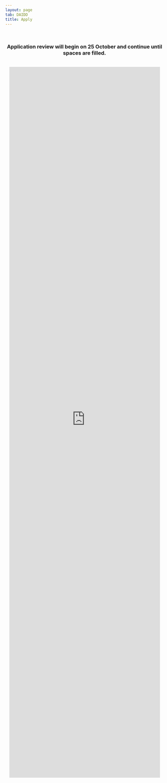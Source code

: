 ```yaml
---
layout: page
tab: DAIDD
title: Apply
---
```

<div align="center">
<br>
<h3>Application review will begin on 25 October and continue until spaces are filled.</h3>
<br>
<iframe src="https://survey.az1.qualtrics.com/jfe/form/SV_db3qDHrfLh3R5gp?embedded=true" width="95%" height="2250" frameborder="0" marginheight="0" marginwidth="0">Loading...</iframe>
</div>
